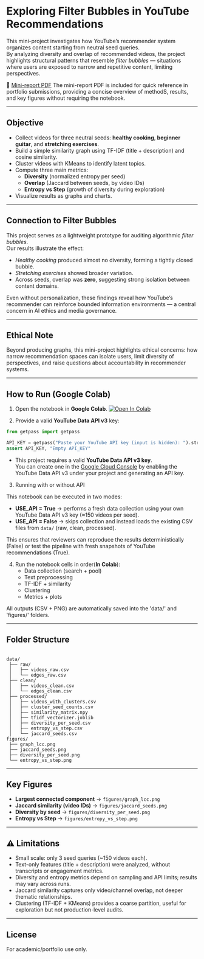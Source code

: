 # Exploring Filter Bubbles in YouTube Recommendations

This mini-project investigates how YouTube’s recommender system organizes content starting from neutral seed queries.  
By analyzing diversity and overlap of recommended videos, the project highlights structural patterns that resemble *filter bubbles* — situations where users are exposed to narrow and repetitive content, limiting perspectives.

📄 [Mini-report PDF](Mini-Report_YouTube_Seed_Analysis.pdf)
The mini-report PDF is included for quick reference in portfolio submissions, providing a concise overview of methodS, results, and key figures without requiring the notebook.

---

## Objective
- Collect videos for three neutral seeds: **healthy cooking**, **beginner guitar**, and **stretching exercises**.
- Build a simple similarity graph using TF-IDF (title + description) and cosine similarity.
- Cluster videos with KMeans to identify latent topics.
- Compute three main metrics:
  - **Diversity** (normalized entropy per seed)
  - **Overlap** (Jaccard between seeds, by video IDs)
  - **Entropy vs Step** (growth of diversity during exploration)
- Visualize results as graphs and charts.

---

## Connection to Filter Bubbles
This project serves as a lightweight prototype for auditing algorithmic *filter bubbles*.  
Our results illustrate the effect:
- *Healthy cooking* produced almost no diversity, forming a tightly closed bubble.  
- *Stretching exercises* showed broader variation.  
- Across seeds, overlap was **zero**, suggesting strong isolation between content domains.  

Even without personalization, these findings reveal how YouTube’s recommender can reinforce bounded information environments — a central concern in AI ethics and media governance.

---

## Ethical Note

Beyond producing graphs, this mini-project highlights ethical concerns: how narrow recommendation spaces can isolate users, limit diversity of perspectives, and raise questions about accountability in recommender systems.

---

## How to Run (Google Colab)

1. Open the notebook in **Google Colab**. [![Open In Colab](https://colab.research.google.com/assets/colab-badge.svg)](https://colab.research.google.com/github/Jaderfonseca/youtube-filter-bubbles/blob/main/pipeline_clean.ipynb)

2. Provide a valid **YouTube Data API v3** key:
```python
from getpass import getpass

API_KEY = getpass("Paste your YouTube API key (input is hidden): ").strip()
assert API_KEY, "Empty API_KEY"
```
- This project requires a valid **YouTube Data API v3 key**.  
You can create one in the [Google Cloud Console](https://console.cloud.google.com/) by enabling the YouTube Data API v3 under your project and generating an API key.

3. Running with or without API

This notebook can be executed in two modes:

- **USE_API = True** → performs a fresh data collection using your own YouTube Data API v3 key (≈150 videos per seed).  
- **USE_API = False** → skips collection and instead loads the existing CSV files from `data/` (raw, clean, processed).  

This ensures that reviewers can reproduce the results deterministically (False) or test the pipeline with fresh snapshots of YouTube recommendations (True).

4. Run the notebook cells in order(**In Colab**):
   - Data collection (search + pool)
   - Text preprocessing
   - TF-IDF + similarity
   - Clustering
   - Metrics + plots  

All outputs (CSV + PNG) are automatically saved into the 'data/' and 'figures/' folders.

---

## Folder Structure
```

data/
 ├── raw/
 │   ├── videos_raw.csv
 │   └── edges_raw.csv
 ├── clean/
 │   ├── videos_clean.csv
 │   └── edges_clean.csv
 ├── processed/
 │   ├── videos_with_clusters.csv
 │   ├── cluster_seed_counts.csv
 │   ├── similarity_matrix.npy
 │   ├── tfidf_vectorizer.joblib
 │   ├── diversity_per_seed.csv
 │   ├── entropy_vs_step.csv
 │   └── jaccard_seeds.csv
figures/
 ├── graph_lcc.png
 ├── jaccard_seeds.png
 ├── diversity_per_seed.png
 └── entropy_vs_step.png
```

---

## Key Figures

- **Largest connected component** → `figures/graph_lcc.png`  
- **Jaccard similarity (video IDs)** → `figures/jaccard_seeds.png`  
- **Diversity by seed** → `figures/diversity_per_seed.png`  
- **Entropy vs Step** → `figures/entropy_vs_step.png`  

---

## ⚠️ Limitations

- Small scale: only 3 seed queries (~150 videos each).  
- Text-only features (title + description) were analyzed, without transcripts or engagement metrics.  
- Diversity and entropy metrics depend on sampling and API limits; results may vary across runs.  
- Jaccard similarity captures only video/channel overlap, not deeper thematic relationships.  
- Clustering (TF-IDF + KMeans) provides a coarse partition, useful for exploration but not production-level audits.  

---

## License
For academic/portfolio use only.
